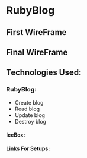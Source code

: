 # RubyBlog

## First WireFrame
## Final WireFrame
## Technologies Used:

### RubyBlog: 
*  Create blog
*  Read blog
*  Update blog
*  Destroy blog

#### IceBox:
 
#### Links For Setups:

